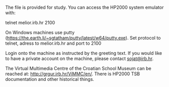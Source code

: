 The file is provided for study. You can access the HP2000 system emulator with:

telnet melior.irb.hr 2100

On Windows machines use putty (https://the.earth.li/~sgtatham/putty/latest/w64/putty.exe). Set protocol to telnet, adress to melior.irb.hr and port to 2100

Login onto the machine as instructed by the greeting text. If you would like to have a private account on the machine, please contact sojat@irb.hr.

The Virtual Multimedia Centre of the Croatian School Museum can be reached at: http://grgur.irb.hr/ViMMC/en/. There is HP2000 TSB documentation and other historical things.
